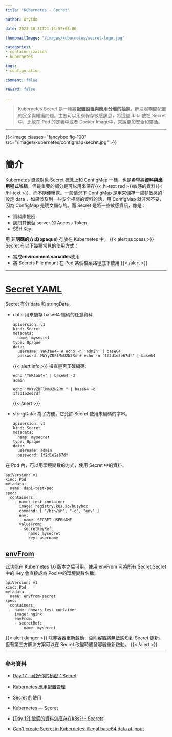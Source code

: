 ```yaml
---
title: "Kubernetes - Secret"

author: Aryido

date: 2023-10-31T21:14:57+08:00

thumbnailImage: "/images/kubernetes/secret-logo.jpg"

categories:
- containerization
- kubernetes

tags:
- configuration

comment: false

reward: false

---
```


<!--BODY-->
> Kubernetes Secret 是一種將**配置設置與應用分離的抽象**，解決服務間配置的冗余與維護問題。主要可以用來保存敏感訊息，將這些 data 放在 Secret 中，比放在 Pod 的定義中或者 Docker Image中，來說更加安全和靈活。
>
> <!--more-->

---
{{< image classes="fancybox fig-100" src="/images/kubernetes/configmap-secret.jpg" >}}

# 簡介
Kubernetes 資源對象 Secret 概念上和 ConfigMap 一樣，也是希望將**資料與應用程式**解耦，但最重要的部分是可以用來保存{{< hl-text red >}}敏感的資料{{< /hl-text >}}，而不隨便曝露。一般情況下 ConfigMap 是用來儲存一些非敏感的設定 data ，如果涉及到一些安全相關的資料的話，用 ConfigMap 就非常不妥，因為 ConfigMap 是明文儲存的。而 Secret 是將一些敏感資訊，像是 :
- 資料庫帳密
- 訪問其他台 server 的 Access Token
- SSH Key

用 **非明碼的方式(opaque)** 存放在 Kubernetes 中。
{{< alert success >}}
Secret 有以下幾種常見的使用方式：
- 當成**environment variables**使用
- 將 Secrets File mount 在 Pod 某個檔案路徑底下使用
{{< /alert >}}

---

# [Secret YAML](https://kubernetes.io/zh-cn/docs/tasks/configmap-secret/managing-secret-using-config-file/)
Secret 有分 data 和 stringData。
- data: 用來儲存 base64 編碼的任意資料
  ```
  apiVersion: v1
  kind: Secret
  metadata:
    name: mysecret
  type: Opaque
  data:
    username: YWRtaW4= # echo -n 'admin' | base64
    password: MWYyZDFlMmU2N2Rm # echo -n '1f2d1e2e67df' | base64
  ```
  {{< alert info >}}
  檢查是否正確編碼:
  ```shell
  echo "YWRtaW4=" | base64 -d
  admin

  echo "MWYyZDFlMmU2N2Rm " | base64 -d
  1f2d1e2e67df
  ```
  {{< /alert >}}

- stringData: 為了方便，它允許 Secret 使用未編碼的字串。
  ```
  apiVersion: v1
  kind: Secret
  metadata:
    name: mysecret
  type: Opaque
  data:
    username: admin
    password: 1f2d1e2e67df
  ```

在 Pod 內，可以用環境變數的方式，使用 Secret 中的資料。

```
apiVersion: v1
kind: Pod
metadata:
  name: dapi-test-pod
spec:
  containers:
    - name: test-container
      image: registry.k8s.io/busybox
      command: [ "/bin/sh", "-c", "env" ]
      env:
      - name: SECRET_USERNAME
      valueFrom:
        secretKeyRef:
          name: mysecret
          key: username
```

## [envFrom](https://kubernetes.io/zh-cn/docs/tasks/inject-data-application/distribute-credentials-secure/#configure-all-key-value-pairs-in-a-secret-as-container-env-var)
此功能在 Kubernetes 1.6 版本之后可用。使用 envFrom 可將所有 Secret  Secret  中的 Key 會直接成為 Pod 中的環境變數名稱。
```
apiVersion: v1
kind: Pod
metadata:
  name: envfrom-secret
spec:
  containers:
  - name: envars-test-container
    image: nginx
    envFrom:
    - secretRef:
        name: mysecret
```


{{< alert danger >}}
除非容器重新啟動，否則容器將無法感知到 Secret 更新。但有第三方解決方案可以在 Secret 改變時觸發容器重新啟動。
{{< /alert >}}

---
### 參考資料

- [Day 17 - 藏好你的秘密：Secret](https://ithelp.ithome.com.tw/articles/10193940)

- [Kubernetes 應用配置管理](https://www.readfog.com/a/1653238144516067328)

- [Secret 的使用](https://www.qikqiak.com/post/use-secret-in-k8s/)

- [Kubernetes — Secret](https://medium.com/learn-or-die/kubernetes-secret-9d4733d10ff2)

- [[Day 12] 敏感的資料怎麼存在k8s?! - Secrets](https://ithelp.ithome.com.tw/articles/10195094)

- [Can't create Secret in Kubernetes: illegal base64 data at input](https://stackoverflow.com/questions/53394973/cant-create-secret-in-kubernetes-illegal-base64-data-at-input)